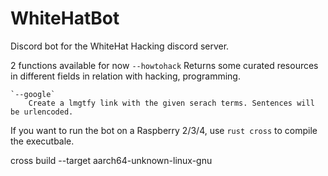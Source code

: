 # WhiteHatBot
Discord bot for the WhiteHat Hacking discord server. 

2 functions available for now
    `--howtohack`
        Returns some curated resources in different fields in relation with hacking, programming.

    `--google`
        Create a lmgtfy link with the given serach terms. Sentences will be urlencoded.


If you want to run the bot on a Raspberry 2/3/4, use `rust cross` to compile the executbale. 

cross build --target aarch64-unknown-linux-gnu
